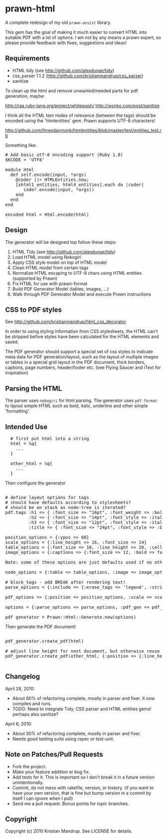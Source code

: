 # prawn-html ##

A complete redesign of my old `prawn-assist` library.  

This gem has the goal of making it much easier to convert HTML into suitable PDF with a lot of options.
I am not by any means a prawn expert, so please provide feedback with fixes, suggestions and ideas!

## Requirements ##

* HTML tidy (see http://github.com/alexdunae/tidy)
* css_parser 1.1.2 (http://github.com/kristianmandrup/css_parser)
* sanitize

To clean up the html and remove unwanted/needed parts for pdf generation, maybe:

http://raa.ruby-lang.org/project/whitewash/
http://wonko.com/post/sanitize

I think all the HTML text nodes of relevance (between the tags) should be encoded using the 'htmlentities' gem. Prawn supports UTF-8 characters!

http://github.com/threedaymonk/htmlentities/blob/master/test/entities_test.rb

Something like:

<pre>
# Add basic utf-8 encoding support (Ruby 1.8)
$KCODE = 'UTF8'

module Html
  def self.encode(input, *args)
    @coder ||= HTMLEntities.new;
    [xhtml1_entities, html4_entities].each do |coder|
       coder.encode(input, *args))
    end
  end
end

encoded_html = Html.encode(html)
</pre>

## Design ##

The generator will be designed top follow these steps:

1. HTML Tidy (see http://github.com/alexdunae/tidy)
2. Load HTML model using Nokogiri
2. Apply CSS style model on top of HTML model
2. Clean HTML model from certain tags
3. Normalize HTML escaping to UTF-8 chars using HTML entities (supported by Prawn)
4. Fix HTML for use with prawn-format
5. Build PDF Generator Model (tables, images, ...)
6. Walk through PDF Generator Model and execute Prawn instructions  

## CSS to PDF styles ##

See http://github.com/kristianmandrup/html_css_decorator

In order to using styling information from CSS stylesheets, the HTML can't be stripped before styles have been calculated for the HTML elements and saved.

The PDF generator should support a special set of css styles to indicate meta data for PDF generation/layout, such as the layout of multiple images or tables
in a special grid layout in the PDF document, thick borders, captions, page numbers, header/footer etc. (see Flying Saucer and iText for inspiration)

## Parsing the HTML ## 
The parser uses `nokogiri` for html parsing.
The generator uses `pdf-format` to layout simple HTML such as bold, italic, underline and other simple 'formatting'.
   
## Intended Use ##

<pre>
  # first put html into a string
  html = %q{
    ...
  }  

  other_html = %q{
    ...
  }  
</pre>

Then configure the generator
<pre>      
# define layout options for tags
# should have defaults according to stylesheets?  
# should be on stack as node-tree is iterated?
pdf.tags :h1 => { :font_size => "16pt", :font_weight => :bold }, 
         :h2 => { :font_size => "14pt", :font_style => :italic },
         :h3 => { :font_size => "12pt", :font_style => :italic },
         :title => { :font_size => "24pt", :font_style => :bold }

position_options = {:ypos => 60}
scale_options = {:line_height => 16, :font_size => 14}                                             
table_options = {:font_size => 10, :line_height => 20, :cell_width => 60}
image_options = {:captions => {:font_size => 12, :bold => false}, :border => :thick}
                          
Note: some of these options are just defaults used if no others apply.

node_options = {:table => table_options, :image => image_options}

# block_tags - add BREAK after rendering text!
parse_options = {:include => {:erase_tags => 'legend', :strip_tags => ['dl', 'dd', 'dt', 'dfn'], :exclude => {:erase_tags => 'h3+'}}

pdf_options => {:position => position_options, :scale => scale_options, :nodes => node_options}

options = {:parse_options => parse_options, :pdf_gen => pdf_options} 

pdf_generator = Prawn::Html::Generate.new(options)
</pre>

Then generate the PDF document!
<pre>

pdf_generator.create_pdf(html)

# adjust line height for next document, but otherwise reuse generator configuration!
pdf_generator.create_pdf(other_html, {:position => {:line_height => 12}})

</pre>


## Changelog ##

April 28, 2010:
* About 60% of refactoring complete, mostly in parser and fixer. It now compiles and runs.
* TODO: Need to integrate Tidy, CSS parser and HTML entities gems! perhaps also sanitize? 


April 6, 2010:
* About 50% of refactoring complete, mostly in parser and fixer. 
* Needs good testing suite using rspec or test-unit. 

## Note on Patches/Pull Requests ##
 
* Fork the project.
* Make your feature addition or bug fix.
* Add tests for it. This is important so I don't break it in a
  future version unintentionally.
* Commit, do not mess with rakefile, version, or history.
  (if you want to have your own version, that is fine but bump version in a commit by itself I can ignore when I pull)
* Send me a pull request. Bonus points for topic branches.

## Copyright ##

Copyright (c) 2010 Kristian Mandrup. See LICENSE for details.
